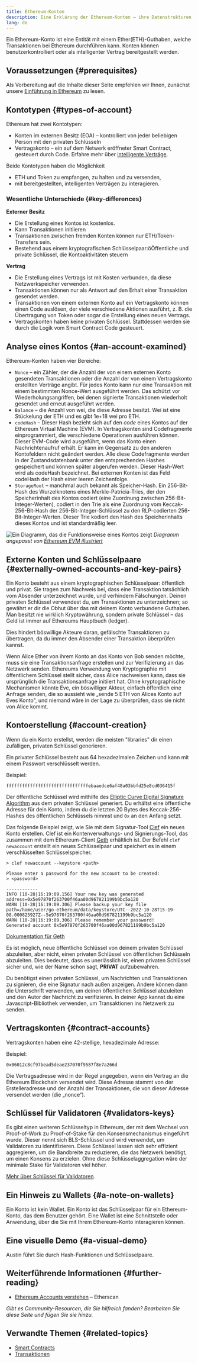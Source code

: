 ```yaml
---
title: Ethereum-Konten
description: Eine Erklärung der Ethereum-Konten – ihre Datenstrukturen und ihre Beziehung zur Schlüsselpaar-Kryptografie.
lang: de
---
```


Ein Ethereum-Konto ist eine Entität mit einem Ether(ETH)-Guthaben, welche Transaktionen bei Ethereum durchführen kann. Konten können benutzerkontrolliert oder als intelligenter Vertrag bereitgestellt werden.

## Voraussetzungen {#prerequisites}

Als Vorbereitung auf die Inhalte dieser Seite empfehlen wir Ihnen, zunächst unsere [Einführung in Ethereum](/developers/docs/intro-to-ethereum/) zu lesen.

## Kontotypen {#types-of-account}

Ethereum hat zwei Kontotypen:

- Konten im externen Besitz (EOA) – kontrolliert von jeder beliebigen Person mit den privaten Schlüsseln
- Vertragskonto – ein auf dem Netwerk eröffneter Smart Contract, gesteuert durch Code. Erfahre mehr über [intelligente Verträge](/developers/docs/smart-contracts/).

Beide Kontotypen haben die Möglichkeit

- ETH und Token zu empfangen, zu halten und zu versenden,
- mit bereitgestellten, intelligenten Verträgen zu interagieren.

### Wesentliche Unterschiede {#key-differences}

**Externer Besitz**

- Die Erstellung eines Kontos ist kostenlos.
- Kann Transaktionen initiieren
- Transaktionen zwischen fremden Konten können nur ETH/Token-Transfers sein.
- Bestehend aus einem kryptografischen Schlüsselpaar:öÖffentliche und private Schlüssel, die Kontoaktivitäten steuern

**Vertrag**

- Die Erstellung eines Vertrags ist mit Kosten verbunden, da diese Netzwerkspeicher verwenden.
- Transaktionen können nur als Antwort auf den Erhalt einer Transaktion gesendet werden.
- Transaktionen von einem externen Konto auf ein Vertragskonto können einen Code auslösen, der viele verschiedene Aktionen ausführt, z. B. die Übertragung von Token oder sogar die Erstellung eines neuen Vertrags.
- Vertragskonten haben keine privaten Schlüssel. Stattdessen werden sie durch die Logik vom Smart Contract Code gesteuert.

## Analyse eines Kontos {#an-account-examined}

Ethereum-Konten haben vier Bereiche:

- `Nonce` – ein Zähler, der die Anzahl der von einem externen Konto gesendeten Transaktionen oder die Anzahl der von einem Vertragskonto erstellten Verträge angibt. Für jedes Konto kann nur eine Transaktion mit einem bestimmten Nonce-Wert ausgeführt werden. Das schützt vor Wiederholungsangriffen, bei denen signierte Transaktionen wiederholt gesendet und erneut ausgeführt werden.
- `Balance` – die Anzahl von wei, die diese Adresse besitzt. Wei ist eine Stückelung der ETH und es gibt 1e+18 wei pro ETH.
- `codeHash` – Dieser Hash bezieht sich auf den _code_ eines Kontos auf der Ethereum Virtual Machine (EVM). In Vertragskonten sind Codefragmente einprogrammiert, die verschiedene Operationen ausführen können. Dieser EVM-Code wird ausgeführt, wenn das Konto einen Nachrichtenaufruf erhält. Er kann im Gegensatz zu den anderen Kontofeldern nicht geändert werden. Alle diese Codefragmente werden in der Zustandsdatenbank unter den entsprechenden Hashes gespeichert und können später abgerufen werden. Dieser Hash-Wert wird als codeHash bezeichnet. Bei externen Konten ist das Feld codeHash der Hash einer leeren Zeichenfolge.
- `StorageRoot` – manchmal auch bekannt als Speicher-Hash. Ein 256-Bit-Hash des Wurzelknotens eines Merkle-Patricia-Tries, der den Speicherinhalt des Kontos codiert (eine Zuordnung zwischen 256-Bit-Integer-Werten), codiert in den Trie als eine Zuordnung vom Keccak-256-Bit-Hash der 256-Bit-Integer-Schlüssel zu den RLP-codierten 256-Bit-Integer-Werten. Dieser Trie kodiert den Hash des Speicherinhalts dieses Kontos und ist standardmäßig leer.

![Ein Diagramm, das die Funktionsweise eines Kontos zeigt](./accounts.png) _Diagramm angepasst von [Ethereum EVM illustriert](https://takenobu-hs.github.io/downloads/ethereum_evm_illustrated.pdf)_

## Externe Konten und Schlüsselpaare {#externally-owned-accounts-and-key-pairs}

Ein Konto besteht aus einem kryptographischen Schlüsselpaar: öffentlich und privat. Sie tragen zum Nachweis bei, dass eine Transaktion tatsächlich vom Absender unterzeichnet wurde, und verhindern Fälschungen. Deinen privaten Schlüssel verwendest du, um Transaktionen zu unterzeichnen; so gewährt er dir die Obhut über das mit deinem Konto verbundene Guthaben. Man besitzt nie wirklich Kryptowährung, sondern private Schlüssel – das Geld ist immer auf Ethereums Hauptbuch (ledger).

Dies hindert böswillige Akteure daran, gefälschte Transaktionen zu übertragen, da du immer den Absender einer Transaktion überprüfen kannst.

Wenn Alice Ether von ihrem Konto an das Konto von Bob senden möchte, muss sie eine Transaktionsanfrage erstellen und zur Verifizierung an das Netzwerk senden. Ethereums Verwendung von Kryptographie mit öffentlichem Schlüssel stellt sicher, dass Alice nachweisen kann, dass sie ursprünglich die Transaktionsanfrage initiiert hat. Ohne kryptographische Mechanismen könnte Eve, ein böswilliger Akteur, einfach öffentlich eine Anfrage senden, die so aussieht wie „sende 5 ETH von Alices Konto auf Eves Konto", und niemand wäre in der Lage zu überprüfen, dass sie nicht von Alice kommt.

## Kontoerstellung {#account-creation}

Wenn du ein Konto erstellst, werden die meisten "libraries" dir einen zufälligen, privaten Schlüssel generieren.

Ein privater Schlüssel besteht aus 64 hexadezimalen Zeichen und kann mit einem Passwort verschlüsselt werden.

Beispiel:

`fffffffffffffffffffffffffffffffebaaedce6af48a03bbfd25e8cd036415f`

Der öffentliche Schlüssel wird mithilfe des [Elliptic Curve Digital Signature Algorithm](https://wikipedia.org/wiki/Elliptic_Curve_Digital_Signature_Algorithm) aus dem privaten Schlüssel generiert. Du erhältst eine öffentliche Adresse für dein Konto, indem du die letzten 20 Bytes des Keccak-256-Hashes des öffentlichen Schlüssels nimmst und `0x` an den Anfang setzt.

Das folgende Beispiel zeigt, wie Sie mit dem Signatur-Tool [Clef](https://geth.ethereum.org/docs/tools/clef/introduction) ein neues Konto erstellen. Clef ist ein Kontenverwaltungs- und Signierungs-Tool, das zusammen mit dem Ethereum-Client [Geth](https://geth.ethereum.org) erhältlich ist. Der Befehl `clef newaccount` erstellt ein neues Schlüsselpaar und speichert es in einem verschlüsselten Schlüsselspeicher.

```
> clef newaccount --keystore <path>

Please enter a password for the new account to be created:
> <password>

------------
INFO [10-28|16:19:09.156] Your new key was generated       address=0x5e97870f263700f46aa00d967821199b9bc5a120
WARN [10-28|16:19:09.306] Please backup your key file      path=/home/user/go-ethereum/data/keystore/UTC--2022-10-28T15-19-08.000825927Z--5e97870f263700f46aa00d967821199b9bc5a120
WARN [10-28|16:19:09.306] Please remember your password!
Generated account 0x5e97870f263700f46aa00d967821199b9bc5a120
```

[Dokumentation für Geth](https://geth.ethereum.org/docs)

Es ist möglich, neue öffentliche Schlüssel von deinem privaten Schlüssel abzuleiten, aber nicht, einen privaten Schlüssel von öffentlichen Schlüsseln abzuleiten. Dies bedeutet, dass es unerlässlich ist, einen privaten Schlüssel sicher und, wie der Name schon sagt, **PRIVAT** aufzubewahren.

Du benötigst einen privaten Schlüssel, um Nachrichten und Transaktionen zu signieren, die eine Signatur nach außen anzeigen. Andere können dann die Unterschrift verwenden, um deinen öffentlichen Schlüssel abzuleiten und den Autor der Nachricht zu verifizieren. In deiner App kannst du eine Javascript-Bibliothek verwenden, um Transaktionen ins Netzwerk zu senden.

## Vertragskonten {#contract-accounts}

Vertragskonten haben eine 42-stellige, hexadezimale Adresse:

Beispiel:

`0x06012c8cf97bead5deae237070f9587f8e7a266d`

Die Vertragsadresse wird in der Regel angegeben, wenn ein Vertrag an die Ethereum Blockchain versendet wird. Diese Adresse stammt von der Erstelleradresse und der Anzahl der Transaktionen, die von dieser Adresse versendet werden (die „nonce“).

## Schlüssel für Validatoren {#validators-keys}

Es gibt einen weiteren Schlüsseltyp in Ethereum, der mit dem Wechsel von Proof-of-Work zu Proof-of-Stake für den Konsensmechanismus eingeführt wurde. Dieser nennt sich BLS-Schlüssel und wird verwendet, um Validatoren zu identifizieren. Diese Schlüssel lassen sich sehr effizient aggregieren, um die Bandbreite zu reduzieren, die das Netzwerk benötigt, um einen Konsens zu erzielen. Ohne diese Schlüsselaggregation wäre der minimale Stake für Validatoren viel höher.

[Mehr über Schlüssel für Validatoren](/developers/docs/consensus-mechanisms/pos/keys/).

## Ein Hinweis zu Wallets {#a-note-on-wallets}

Ein Konto ist kein Wallet. Ein Konto ist das Schlüsselpaar für ein Ethereum-Konto, das dem Benutzer gehört. Eine Wallet ist eine Schnittstelle oder Anwendung, über die Sie mit Ihrem Ethereum-Konto interagieren können.

## Eine visuelle Demo {#a-visual-demo}

Austin führt Sie durch Hash-Funktionen und Schlüsselpaare.

<YouTube id="QJ010l-pBpE" />

<YouTube id="9LtBDy67Tho" />

## Weiterführende Informationen {#further-reading}

- [Ethereum Accounts verstehen](https://info.etherscan.com/understanding-ethereum-accounts/) – Etherscan

_Gibt es Community-Resourcen, die Sie hilfreich fanden? Bearbeiten Sie diese Seite und fügen Sie sie hinzu._

## Verwandte Themen {#related-topics}

- [Smart Contracts](/developers/docs/smart-contracts/)
- [Transaktionen](/developers/docs/transactions/)
